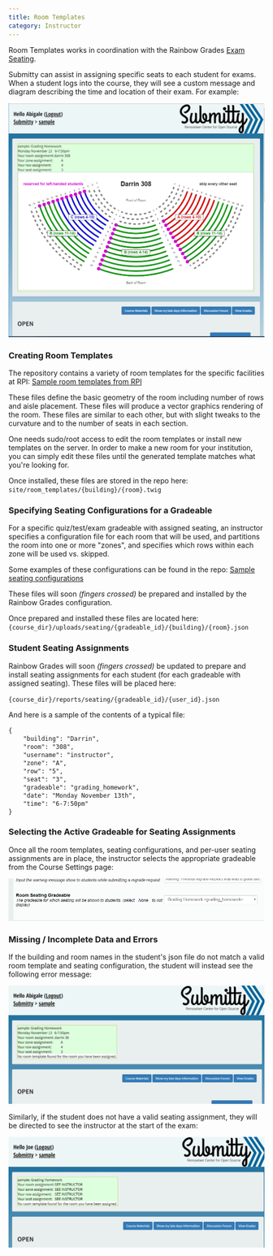 ```yaml
---
title: Room Templates
category: Instructor
---
```



Room Templates works in coordination with the Rainbow Grades
[Exam Seating](/instructor/rainbow_grades/exam_customization).


Submitty can assist in assigning specific seats to each student for
exams.  When a student logs into the course, they will see a custom
message and diagram describing the time and location of their
exam.  For example:

![](/images/room_templates_nav_page.png)


### Creating Room Templates

The repository contains a variety of room templates for the specific facilities at RPI:
[Sample room templates from RPI](https://github.com/Submitty/Submitty/tree/master/site/room_templates)

These files define the basic geometry of the room including number of
rows and aisle placement.  These files will produce a vector graphics
rendering of the room.  These files are similar to each other, but
with slight tweaks to the curvature and to the number of seats in each
section.

One needs sudo/root access to edit the room templates or install new
templates on the server.  In order to make a new room for your
institution, you can simply edit these files until the generated
template matches what you're looking for.

Once installed, these files are stored in the repo here:
`site/room_templates/{building}/{room}.twig`




### Specifying Seating Configurations for a Gradeable

For a specific quiz/test/exam gradeable with assigned seating, an
instructor specifies a configuration file for each room that will be
used, and partitions the room into one or more "zones", and specifies
which rows within each zone will be used vs. skipped.  

Some examples of these configurations can be found in the repo:
[Sample seating
configurations](https://github.com/Submitty/Submitty/tree/master/sample_files/seating_configs)

These files will soon _(fingers crossed)_ be prepared and installed
by the Rainbow Grades configuration.

Once prepared and installed these files are located here:
`{course_dir}/uploads/seating/{gradeable_id}/{building}/{room}.json`



### Student Seating Assignments

Rainbow Grades will soon _(fingers crossed)_ be updated to prepare and
install seating assignments for each student (for each gradeable with
assigned seating).  These files will be placed here:

`{course_dir}/reports/seating/{gradeable_id}/{user_id}.json`

And here is a sample of the contents of a typical file:

```
{
    "building": "Darrin",
    "room": "308",
    "username": "instructor",
    "zone": "A",
    "row": "5",
    "seat": "3",
    "gradeable": "grading_homework",
    "date": "Monday November 13th",
    "time": "6-7:50pm"
}

```


### Selecting the Active Gradeable for Seating Assignments

Once all the room templates, seating configurations, and per-user
seating assignments are in place, the instructor selects the
appropriate gradeable from the Course Settings page:

![](/images/room_templates_course_settings.png)



### Missing / Incomplete Data and Errors

If the building and room names in the student's json file do not match
a valid room template and seating configuration, the student will
instead see the following error message:

![](/images/room_templates_nav_page_no_template.png)


Similarly, if the student does not have a valid seating assignment,
they will be directed to see the instructor at the start of the exam:

![](/images/room_templates_nav_page_no_report.png)
